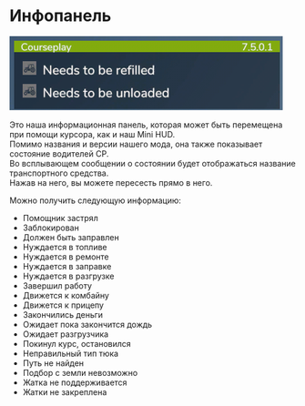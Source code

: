 # Инфопанель
![Image](../assets/images/infopanel_0_0_480_130.png)
  
Это наша информационная панель, которая может быть перемещена при помощи курсора, как и наш Mini HUD.  
Помимо названия и версии нашего мода, она также показывает состояние водителей CP.  
Во всплывающем сообщении о состоянии будет отображаться название транспортного средства.  
Нажав на него, вы можете пересесть прямо в него.  

  
Можно получить следующую информацию:  
- Помощник застрял  
- Заблокирован  
- Должен быть заправлен  
- Нуждается в топливе  
- Нуждается в ремонте  
- Нуждается в заправке  
- Нуждается в разгрузке  
- Завершил работу  
- Движется к комбайну  
- Движется к прицепу  
- Закончились деньги  
- Ожидает пока закончится дождь  
- Ожидает разгрузчика  
- Покинул курс, остановился  
- Неправильный тип тюка  
- Путь не найден  
- Подбор с земли невозможно  
- Жатка не поддерживается  
- Жатки не закреплена  
